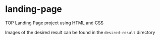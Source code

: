# landing-page
TOP Landing Page project using HTML and CSS

Images of the desired result can be found in the `desired-result` directory